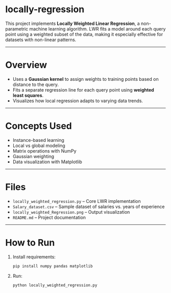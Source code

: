 # locally-regression

This project implements **Locally Weighted Linear Regression**, a non-parametric machine learning algorithm. LWR fits a model around each query point using a weighted subset of the data, making it especially effective for datasets with non-linear patterns.

---

# Overview

- Uses a **Gaussian kernel** to assign weights to training points based on distance to the query.
- Fits a separate regression line for each query point using **weighted least squares**.
- Visualizes how local regression adapts to varying data trends.

---

# Concepts Used

- Instance-based learning  
- Local vs global modeling  
- Matrix operations with NumPy  
- Gaussian weighting  
- Data visualization with Matplotlib

---

# Files

- `locally_weighted_regression.py` – Core LWR implementation  
- `Salary_dataset.csv` – Sample dataset of salaries vs. years of experience  
- `locally_weighted_Regression.png` – Output visualization  
- `README.md` – Project documentation

---

# How to Run

1. Install requirements:
   ```bash
   pip install numpy pandas matplotlib
2. Run:
   ```bash
   python locally_weighted_regression.py
